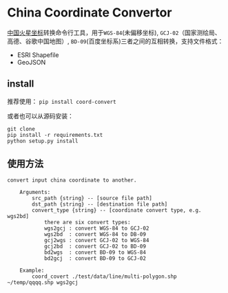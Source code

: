 # China Coordinate Convertor


[中国火星坐标](https://en.wikipedia.org/wiki/Restrictions_on_geographic_data_in_China)转换命令行工具，用于`WGS-84`(未偏移坐标), `GCJ-02`（国家测绘局、高德、谷歌中国地图）, `BD-09`(百度坐标系)三者之间的互相转换，支持文件格式：
- ESRI Shapefile
- GeoJSON

## install
推荐使用：
`pip install coord-convert`

或者也可以从源码安装：
```
git clone 
pip install -r requirements.txt
python setup.py install
```


## 使用方法
```
convert input china coordinate to another. 
    
    Arguments:
        src_path {string} -- [source file path]
        dst_path {string} -- [destination file path]
        convert_type {string} -- [coordinate convert type, e.g. wgs2bd]
            there are six convert types:
            wgs2gcj : convert WGS-84 to GCJ-02
            wgs2bd  : convert WGS-84 to DB-09
            gcj2wgs : convert GCJ-02 to WGS-84
            gcj2bd  : convert GCJ-02 to BD-09
            bd2wgs  : convert BD-09 to WGS-84
            bd2gcj  : convert BD-09 to GCJ-02

    Example:
        coord_covert ./test/data/line/multi-polygon.shp ~/temp/qqqq.shp wgs2gcj

```


